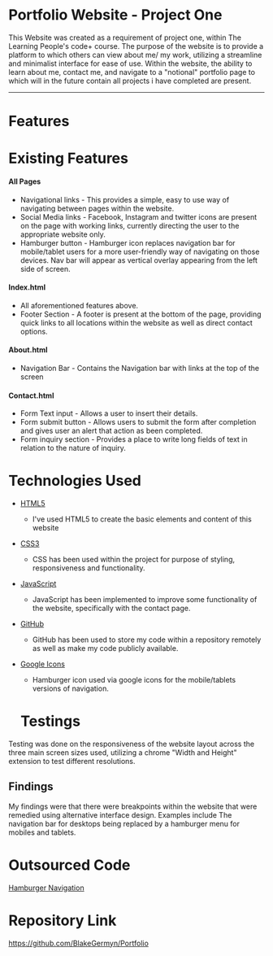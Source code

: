 # Portfolio Website - Project One
This Website was created as a requirement of project one, within The Learning People's code+ course.
The purpose of the website is to provide a platform to which others can view about me/ my work, utilizing a streamline and minimalist interface for ease of use. Within the website, the ability to learn about me, contact me, and navigate to a "notional" portfolio page to which will in the future contain all projects i have completed are present.
_____
# Features
# Existing Features
#### All Pages
- Navigational links - This provides a simple, easy to use way of navigating between pages within the website.
- Social Media links - Facebook, Instagram and twitter icons are present on the page with working links, currently directing the user to the appropriate website only.
- Hamburger button - Hamburger icon replaces navigation bar for mobile/tablet users for a more user-friendly way of navigating on those devices. Nav bar will appear as vertical overlay appearing from the left side of screen.

#### Index.html
- All aforementioned features above.
- Footer Section - A footer is present at the bottom of the page, providing quick links to all locations within the website as well as direct contact options.

#### About.html
- Navigation Bar - Contains the Navigation bar with links at the top of the screen

#### Contact.html
- Form Text input - Allows a user to insert their details.
- Form submit button - Allows users to submit the form after completion and gives user an alert that action as been completed. 
- Form inquiry section - Provides a place to write long fields of text in relation to the nature of inquiry.

# Technologies Used 
* [HTML5](https://en.wikipedia.org/wiki/HTML5)
  * I've used HTML5 to create the basic elements and content of this website
* [CSS3](https://en.wikipedia.org/wiki/CSS)
  * CSS has been used within the project for purpose of styling, responsiveness and functionality.
* [JavaScript](https://en.wikipedia.org/wiki/JavaScript)
  * JavaScript has been implemented to improve some functionality of the website, specifically with the contact page. 
* [GitHub](https://github.com/BlakeGermyn/Portfolio)
  * GitHub has been used to store my code within a repository remotely as well as make my code publicly available.
* [Google Icons](https://fonts.google.com/icons)
  * Hamburger icon used via google icons for the mobile/tablets versions of navigation.
  
  # Testings
Testing was done on the responsiveness of the website layout across the three main screen sizes used, utilizing a chrome "Width and Height" extension to test different resolutions. 
## Findings
My findings were that there were breakpoints within the website that were remedied using alternative interface design. Examples include The navigation bar for desktops being replaced by a hamburger menu for mobiles and tablets. 
  
# Outsourced Code 

[Hamburger Navigation](https://alvarotrigo.com/blog/hamburger-menu-css)

# Repository Link
https://github.com/BlakeGermyn/Portfolio
